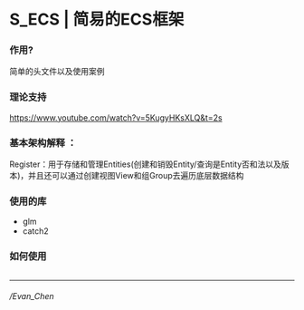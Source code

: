 # S_ECS | 简易的ECS框架
### 作用?
简单的头文件以及使用案例 
### 理论支持
https://www.youtube.com/watch?v=5KugyHKsXLQ&t=2s
### 基本架构解释 ：
Register：用于存储和管理Entities(创建和销毁Entity/查询是Entity否和法以及版本)，并且还可以通过创建视图View和组Group去遍历底层数据结构

### 使用的库
* glm
* catch2



### 如何使用 

```C++

```

------ 
###### /Evan_Chen
